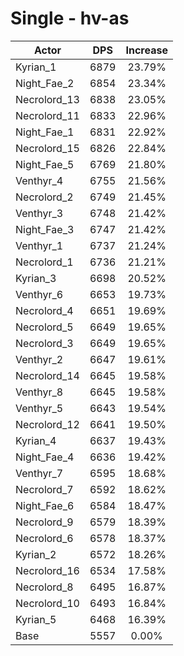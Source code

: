 # Single - hv-as
| Actor | DPS | Increase |
|---|:---:|:---:|
|Kyrian_1|6879|23.79%|
|Night_Fae_2|6854|23.34%|
|Necrolord_13|6838|23.05%|
|Necrolord_11|6833|22.96%|
|Night_Fae_1|6831|22.92%|
|Necrolord_15|6826|22.84%|
|Night_Fae_5|6769|21.80%|
|Venthyr_4|6755|21.56%|
|Necrolord_2|6749|21.45%|
|Venthyr_3|6748|21.42%|
|Night_Fae_3|6747|21.42%|
|Venthyr_1|6737|21.24%|
|Necrolord_1|6736|21.21%|
|Kyrian_3|6698|20.52%|
|Venthyr_6|6653|19.73%|
|Necrolord_4|6651|19.69%|
|Necrolord_5|6649|19.65%|
|Necrolord_3|6649|19.65%|
|Venthyr_2|6647|19.61%|
|Necrolord_14|6645|19.58%|
|Venthyr_8|6645|19.58%|
|Venthyr_5|6643|19.54%|
|Necrolord_12|6641|19.50%|
|Kyrian_4|6637|19.43%|
|Night_Fae_4|6636|19.42%|
|Venthyr_7|6595|18.68%|
|Necrolord_7|6592|18.62%|
|Night_Fae_6|6584|18.47%|
|Necrolord_9|6579|18.39%|
|Necrolord_6|6578|18.37%|
|Kyrian_2|6572|18.26%|
|Necrolord_16|6534|17.58%|
|Necrolord_8|6495|16.87%|
|Necrolord_10|6493|16.84%|
|Kyrian_5|6468|16.39%|
|Base|5557|0.00%|
